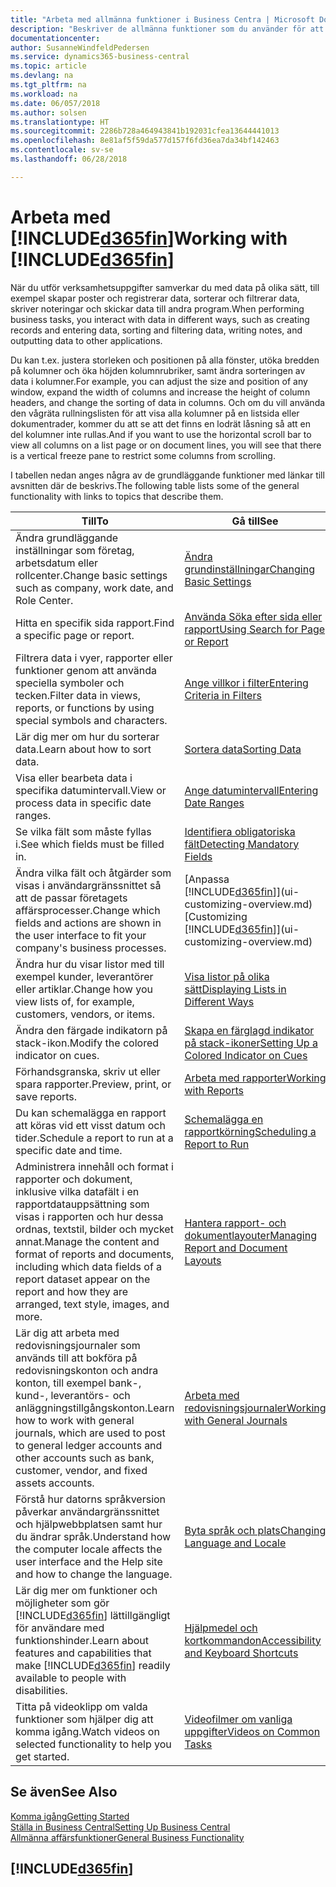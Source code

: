 ```yaml
---
title: "Arbeta med allmänna funktioner i Business Centra | Microsoft Docs"
description: "Beskriver de allmänna funktioner som du använder för att arbeta med data i Business Central, till exempel för att ange värden, sortera data och ändra vyer."
documentationcenter: 
author: SusanneWindfeldPedersen
ms.service: dynamics365-business-central
ms.topic: article
ms.devlang: na
ms.tgt_pltfrm: na
ms.workload: na
ms.date: 06/057/2018
ms.author: solsen
ms.translationtype: HT
ms.sourcegitcommit: 2286b728a464943841b192031cfea13644441013
ms.openlocfilehash: 8e81af5f59da577d157f6fd36ea7da34bf142463
ms.contentlocale: sv-se
ms.lasthandoff: 06/28/2018

---
```

# <a name="working-with-included365finincludesd365finmdmd"></a><span data-ttu-id="56411-103">Arbeta med [!INCLUDE[d365fin](includes/d365fin_md.md)]</span><span class="sxs-lookup"><span data-stu-id="56411-103">Working with [!INCLUDE[d365fin](includes/d365fin_md.md)]</span></span>
<span data-ttu-id="56411-104">När du utför verksamhetsuppgifter samverkar du med data på olika sätt, till exempel skapar poster och registrerar data, sorterar och filtrerar data, skriver noteringar och skickar data till andra program.</span><span class="sxs-lookup"><span data-stu-id="56411-104">When performing business tasks, you interact with data in different ways, such as creating records and entering data, sorting and filtering data, writing notes, and outputting data to other applications.</span></span>

<span data-ttu-id="56411-105">Du kan t.ex. justera storleken och positionen på alla fönster, utöka bredden på kolumner och öka höjden kolumnrubriker, samt ändra sorteringen av data i kolumner.</span><span class="sxs-lookup"><span data-stu-id="56411-105">For example, you can adjust the size and position of any window, expand the width of columns and increase the height of column headers, and change the sorting of data in columns.</span></span> <span data-ttu-id="56411-106">Och om du vill använda den vågräta rullningslisten för att visa alla kolumner på en listsida eller dokumentrader, kommer du att se att det finns en lodrät låsning så att en del kolumner inte rullas.</span><span class="sxs-lookup"><span data-stu-id="56411-106">And if you want to use the horizontal scroll bar to view all columns on a list page or on document lines, you will see that there is a vertical freeze pane to restrict some columns from scrolling.</span></span>

<span data-ttu-id="56411-107">I tabellen nedan anges några av de grundläggande funktioner med länkar till avsnitten där de beskrivs.</span><span class="sxs-lookup"><span data-stu-id="56411-107">The following table lists some of the general functionality with links to topics that describe them.</span></span>

| <span data-ttu-id="56411-108">Till</span><span class="sxs-lookup"><span data-stu-id="56411-108">To</span></span> | <span data-ttu-id="56411-109">Gå till</span><span class="sxs-lookup"><span data-stu-id="56411-109">See</span></span> |
| --- | --- |
| <span data-ttu-id="56411-110">Ändra grundläggande inställningar som företag, arbetsdatum eller rollcenter.</span><span class="sxs-lookup"><span data-stu-id="56411-110">Change basic settings such as company, work date, and Role Center.</span></span> |[<span data-ttu-id="56411-111">Ändra grundinställningar</span><span class="sxs-lookup"><span data-stu-id="56411-111">Changing Basic Settings</span></span>](ui-change-basic-settings.md) |
| <span data-ttu-id="56411-112">Hitta en specifik sida rapport.</span><span class="sxs-lookup"><span data-stu-id="56411-112">Find a specific page or report.</span></span> |[<span data-ttu-id="56411-113">Använda Söka efter sida eller rapport</span><span class="sxs-lookup"><span data-stu-id="56411-113">Using Search for Page or Report</span></span>](ui-search.md) |
| <span data-ttu-id="56411-114">Filtrera data i vyer, rapporter eller funktioner genom att använda speciella symboler och tecken.</span><span class="sxs-lookup"><span data-stu-id="56411-114">Filter data in views, reports, or functions by using special symbols and characters.</span></span> |[<span data-ttu-id="56411-115">Ange villkor i filter</span><span class="sxs-lookup"><span data-stu-id="56411-115">Entering Criteria in Filters</span></span>](ui-enter-criteria-filters.md) |
| <span data-ttu-id="56411-116">Lär dig mer om hur du sorterar data.</span><span class="sxs-lookup"><span data-stu-id="56411-116">Learn about how to sort data.</span></span> |[<span data-ttu-id="56411-117">Sortera data</span><span class="sxs-lookup"><span data-stu-id="56411-117">Sorting Data</span></span>](ui-sorting.md) |
| <span data-ttu-id="56411-118">Visa eller bearbeta data i specifika datumintervall.</span><span class="sxs-lookup"><span data-stu-id="56411-118">View or process data in specific date ranges.</span></span> |[<span data-ttu-id="56411-119">Ange datumintervall</span><span class="sxs-lookup"><span data-stu-id="56411-119">Entering Date Ranges</span></span>](ui-enter-date-ranges.md) |
| <span data-ttu-id="56411-120">Se vilka fält som måste fyllas i.</span><span class="sxs-lookup"><span data-stu-id="56411-120">See which fields must be filled in.</span></span> |[<span data-ttu-id="56411-121">Identifiera obligatoriska fält</span><span class="sxs-lookup"><span data-stu-id="56411-121">Detecting Mandatory Fields</span></span>](ui-mandatory-fields.md) |
| <span data-ttu-id="56411-122">Ändra vilka fält och åtgärder som visas i användargränssnittet så att de passar företagets affärsprocesser.</span><span class="sxs-lookup"><span data-stu-id="56411-122">Change which fields and actions are shown in the user interface to fit your company's business processes.</span></span> |<span data-ttu-id="56411-123">[Anpassa [!INCLUDE[d365fin](includes/d365fin_md.md)]](ui-customizing-overview.md)</span><span class="sxs-lookup"><span data-stu-id="56411-123">[Customizing [!INCLUDE[d365fin](includes/d365fin_md.md)]](ui-customizing-overview.md)</span></span> |
| <span data-ttu-id="56411-124">Ändra hur du visar listor med till exempel kunder, leverantörer eller artiklar.</span><span class="sxs-lookup"><span data-stu-id="56411-124">Change how you view lists of, for example, customers, vendors, or items.</span></span> |[<span data-ttu-id="56411-125">Visa listor på olika sätt</span><span class="sxs-lookup"><span data-stu-id="56411-125">Displaying Lists in Different Ways</span></span>](across-display-lists-different-views.md) |
| <span data-ttu-id="56411-126">Ändra den färgade indikatorn på stack-ikon.</span><span class="sxs-lookup"><span data-stu-id="56411-126">Modify the colored indicator on cues.</span></span> |[<span data-ttu-id="56411-127">Skapa en färglagd indikator på stack-ikoner</span><span class="sxs-lookup"><span data-stu-id="56411-127">Setting Up a Colored Indicator on Cues</span></span>](ui-how-setup-colored-indicator-cues.md) |
|<span data-ttu-id="56411-128">Förhandsgranska, skriv ut eller spara rapporter.</span><span class="sxs-lookup"><span data-stu-id="56411-128">Preview, print, or save reports.</span></span>|[<span data-ttu-id="56411-129">Arbeta med rapporter</span><span class="sxs-lookup"><span data-stu-id="56411-129">Working with Reports</span></span>](ui-work-report.md)|
| <span data-ttu-id="56411-130">Du kan schemalägga en rapport att köras vid ett visst datum och tider.</span><span class="sxs-lookup"><span data-stu-id="56411-130">Schedule a report to run at a specific date and time.</span></span> |[<span data-ttu-id="56411-131">Schemalägga en rapportkörning</span><span class="sxs-lookup"><span data-stu-id="56411-131">Scheduling a Report to Run</span></span>](ui-work-report.md#ScheduleReport) |
| <span data-ttu-id="56411-132">Administrera innehåll och format i rapporter och dokument, inklusive vilka datafält i en rapportdatauppsättning som visas i rapporten och hur dessa ordnas, textstil, bilder och mycket annat.</span><span class="sxs-lookup"><span data-stu-id="56411-132">Manage the content and format of reports and documents, including which data fields of a report dataset appear on the report and how they are arranged, text style, images, and more.</span></span>|[<span data-ttu-id="56411-133">Hantera rapport- och dokumentlayouter</span><span class="sxs-lookup"><span data-stu-id="56411-133">Managing Report and Document Layouts</span></span>](ui-manage-report-layouts.md) |
| <span data-ttu-id="56411-134">Lär dig att arbeta med redovisningsjournaler som används till att bokföra på redovisningskonton och andra konton, till exempel bank-, kund-, leverantörs- och anläggningstillgångskonton.</span><span class="sxs-lookup"><span data-stu-id="56411-134">Learn how to work with general journals, which are used to post to general ledger accounts and other accounts such as bank, customer, vendor, and fixed assets accounts.</span></span> |[<span data-ttu-id="56411-135">Arbeta med redovisningsjournaler</span><span class="sxs-lookup"><span data-stu-id="56411-135">Working with General Journals</span></span>](ui-work-general-journals.md) |
|<span data-ttu-id="56411-136">Förstå hur datorns språkversion påverkar användargränssnittet och hjälpwebbplatsen samt hur du ändrar språk.</span><span class="sxs-lookup"><span data-stu-id="56411-136">Understand how the computer locale affects the user interface and the Help site and how to change the language.</span></span>|[<span data-ttu-id="56411-137">Byta språk och plats</span><span class="sxs-lookup"><span data-stu-id="56411-137">Changing Language and Locale</span></span>](about-locale-language.md)|
|<span data-ttu-id="56411-138">Lär dig mer om funktioner och möjligheter som gör [!INCLUDE[d365fin](includes/d365fin_md.md)] lättillgängligt för användare med funktionshinder.</span><span class="sxs-lookup"><span data-stu-id="56411-138">Learn about features and capabilities that make [!INCLUDE[d365fin](includes/d365fin_md.md)] readily available to people with disabilities.</span></span>|[<span data-ttu-id="56411-139">Hjälpmedel och kortkommandon</span><span class="sxs-lookup"><span data-stu-id="56411-139">Accessibility and Keyboard Shortcuts</span></span>](ui-accessibility.md)|
|<span data-ttu-id="56411-140">Titta på videoklipp om valda funktioner som hjälper dig att komma igång.</span><span class="sxs-lookup"><span data-stu-id="56411-140">Watch videos on selected functionality to help you get started.</span></span>|[<span data-ttu-id="56411-141">Videofilmer om vanliga uppgifter</span><span class="sxs-lookup"><span data-stu-id="56411-141">Videos on Common Tasks</span></span>](across-videos.md)|  

## <a name="see-also"></a><span data-ttu-id="56411-142">Se även</span><span class="sxs-lookup"><span data-stu-id="56411-142">See Also</span></span>
[<span data-ttu-id="56411-143">Komma igång</span><span class="sxs-lookup"><span data-stu-id="56411-143">Getting Started</span></span>](product-get-started.md)  
[<span data-ttu-id="56411-144">Ställa in Business Central</span><span class="sxs-lookup"><span data-stu-id="56411-144">Setting Up Business Central</span></span>](setup.md)  
[<span data-ttu-id="56411-145">Allmänna affärsfunktioner</span><span class="sxs-lookup"><span data-stu-id="56411-145">General Business Functionality</span></span>](ui-across-business-areas.md)  

## [!INCLUDE[d365fin](includes/free_trial_md.md)]  
 

